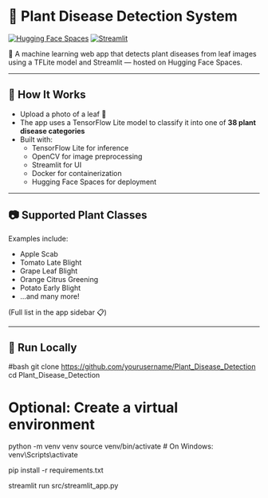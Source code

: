 # 🌿 Plant Disease Detection System

[![Hugging Face Spaces](https://img.shields.io/badge/Running%20on-Hugging%20Face-blue?logo=huggingface)](https://huggingface.co/spaces/komalg11/Plant_Disease_Detection)
[![Streamlit](https://img.shields.io/badge/Built%20with-Streamlit-orange?logo=streamlit)](https://streamlit.io)

🚀 A machine learning web app that detects plant diseases from leaf images using a TFLite model and Streamlit — hosted on Hugging Face Spaces.

---

## 🔬 How It Works
- Upload a photo of a leaf 🌱
- The app uses a TensorFlow Lite model to classify it into one of **38 plant disease categories**
- Built with:
  - TensorFlow Lite for inference
  - OpenCV for image preprocessing
  - Streamlit for UI
  - Docker for containerization
  - Hugging Face Spaces for deployment

---

## 📷 Supported Plant Classes

Examples include:
- Apple Scab
- Tomato Late Blight
- Grape Leaf Blight
- Orange Citrus Greening
- Potato Early Blight
- ...and many more!

(Full list in the app sidebar 📋)

---

## 🚀 Run Locally

#bash
git clone https://github.com/yourusername/Plant_Disease_Detection
cd Plant_Disease_Detection

# Optional: Create a virtual environment
python -m venv venv
source venv/bin/activate  # On Windows: venv\Scripts\activate

pip install -r requirements.txt

streamlit run src/streamlit_app.py
